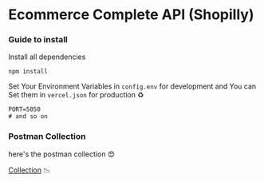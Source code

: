 # Ecommerce Complete API (Shopilly)

### Guide to install

Install all dependencies

```
npm install
```

Set Your Environment Variables in `config.env` for development and You can Set them in `vercel.json` for production ♻️

```
PORT=5050
# and so on
```

### Postman Collection

here's the postman collection 😍

[Collection](./Ecommerce.postman_collection.json) 📉
